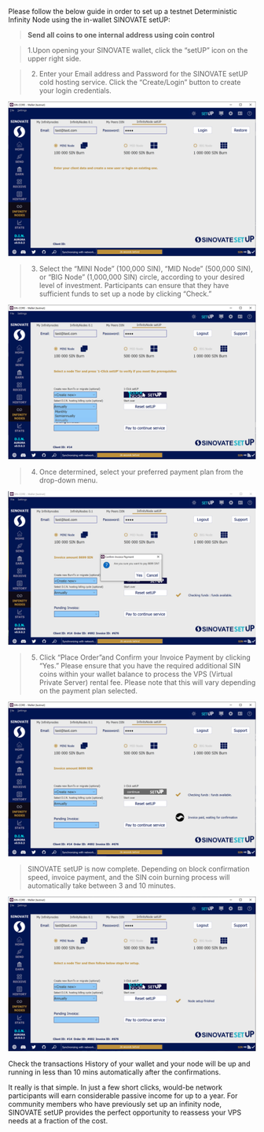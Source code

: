 Please follow the below guide in order to set up a testnet Deterministic Infinity Node using the in-wallet SINOVATE setUP:

> **Send all coins to one internal address using coin control**

  

> 1.Upon opening your SINOVATE wallet, click the “setUP” icon on the upper right side.

>

>  2. Enter your Email address and Password for the SINOVATE setUP cold hosting service. Click the “Create/Login” button to create your login credentials.

  

![Image for post](assets/img/misc/in_wallet_setup_01.png)

  

>  3. Select the “MINI Node” (100,000 SIN), “MID Node” (500,000 SIN), or “BIG Node” (1,000,000 SIN) circle, according to your desired level of investment. Participants can ensure that they have sufficient funds to set up a node by clicking “Check.”

  

![Image for post](assets/img/misc/in_wallet_setup_02.png)

  

>  4. Once determined, select your preferred payment plan from the drop-down menu.

  
  

![Image for post](assets/img/misc/in_wallet_setup_03.png)

  

>  5. Click “Place Order”and Confirm your Invoice Payment by clicking “Yes.” Please ensure that you have the required additional SIN coins within your wallet balance to process the VPS (Virtual Private Server) rental fee. Please note that this will vary depending on the payment plan selected.

  
  

![Image for post](assets/img/misc/in_wallet_setup_04.png)

  

> SINOVATE setUP is now complete. Depending on block confirmation speed, invoice payment, and the SIN coin burning process will automatically take between 3 and 10 minutes.

  

![Image for post](assets/img/misc/in_wallet_setup_05.png)

  

Check the transactions History of your wallet and your node will be up and running in less than 10 mins automatically after the confirmations.

  

It really is that simple. In just a few short clicks, would-be network participants will earn considerable passive income for up to a year. For community members who have previously set up an infinity node, SINOVATE setUP provides the perfect opportunity to reassess your VPS needs at a fraction of the cost.
